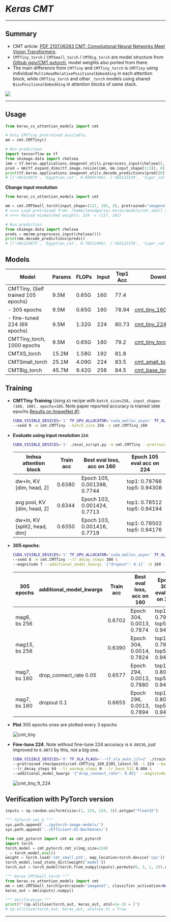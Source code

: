 # ___Keras CMT___
***

## Summary
  - CMT article: [PDF 2107.06263 CMT: Convolutional Neural Networks Meet Vision Transformers](https://arxiv.org/pdf/2107.06263.pdf).
  - `CMTTiny_torch` / `CMTSmall_torch` / `CMTBig_torch` are model structure from [Github ggjy/CMT.pytorch](https://github.com/ggjy/CMT.pytorch), model weights also ported from there.
  - The main difference from `CMTTiny` and `CMTTiny_torch` is `CMTTiny` using individual `MultiHeadRelativePositionalEmbedding` in each attention block, while `CMTTiny_torch` and other `_torch` models using shared `BiasPositionalEmbedding` in attention blocks of same stack.

  ![](https://user-images.githubusercontent.com/5744524/151656779-6e6f2203-a7f7-42cf-8833-f4d472c171ae.png)
***

## Usage
  ```py
  from keras_cv_attention_models import cmt

  # Only CMTTiny pretrained available.
  mm = cmt.CMTTiny()

  # Run prediction
  import tensorflow as tf
  from skimage.data import chelsea
  imm = tf.keras.applications.imagenet_utils.preprocess_input(chelsea(), mode='torch') # Chelsea the cat
  pred = mm(tf.expand_dims(tf.image.resize(imm, mm.input_shape[1:3]), 0)).numpy()
  print(tf.keras.applications.imagenet_utils.decode_predictions(pred)[0])
  # [('n02124075', 'Egyptian_cat', 0.99695766), ('n02123159', 'tiger_cat', 0.0021697779), ...]
  ```
  **Change input resolution**
  ```py
  from keras_cv_attention_models import cmt

  mm = cmt.CMTSmall_torch(input_shape=(117, 192, 3), pretrained="imagenet")
  # >>>> Load pretrained from: /home/leondgarse/.keras/models/cmt_small_torch_224_imagenet.h5
  # >>>> Reload mismatched weights: 224 -> (117, 192)

  # Run prediction
  from skimage.data import chelsea
  preds = mm(mm.preprocess_input(chelsea()))
  print(mm.decode_predictions(preds))
  # [('n02124075', 'Egyptian_cat', 0.78312486), ('n02123159', 'tiger_cat', 0.035778664), ...]
  ```
## Models
  | Model                              | Params | FLOPs | Input | Top1 Acc | Download |
  | ---------------------------------- | ------ | ----- | ----- | -------- | -------- |
  | CMTTiny, (Self trained 105 epochs) | 9.5M   | 0.65G | 160   | 77.4     |          |
  | - 305 epochs                       | 9.5M   | 0.65G | 160   | 78.94    | [cmt_tiny_160_imagenet](https://github.com/leondgarse/keras_cv_attention_models/releases/download/cmt/cmt_tiny_160_imagenet.h5) |
  | - fine-tuned 224 (69 epochs)       | 9.5M   | 1.32G | 224   | 80.73    | [cmt_tiny_224_imagenet](https://github.com/leondgarse/keras_cv_attention_models/releases/download/cmt/cmt_tiny_224_imagenet.h5) |
  | CMTTiny_torch, 1000 epochs         | 9.5M   | 0.65G | 160   | 79.2     | [cmt_tiny_torch_160](https://github.com/leondgarse/keras_cv_attention_models/releases/download/cmt/cmt_tiny_torch_160_imagenet.h5) |
  | CMTXS_torch                        | 15.2M  | 1.58G | 192   | 81.8     |          |
  | CMTSmall_torch                     | 25.1M  | 4.09G | 224   | 83.5     | [cmt_small_torch_224](https://github.com/leondgarse/keras_cv_attention_models/releases/download/cmt/cmt_small_torch_224_imagenet.h5) |
  | CMTBig_torch                       | 45.7M  | 9.42G | 256   | 84.5     | [cmt_base_torch_256](https://github.com/leondgarse/keras_cv_attention_models/releases/download/cmt/cmt_base_torch_256_imagenet.h5) |
## Training
  - **CMTTiny Training** Using `A3` recipe with `batch_size=256, input_shape=(160, 160), epochs=105`. Note paper reported accuracy is trained `1000` epochs [Results on ImageNet #1](https://github.com/FlyEgle/CMT-pytorch/issues/1).
    ```sh
    CUDA_VISIBLE_DEVICES='1' TF_GPU_ALLOCATOR='cuda_malloc_async' TF_XLA_FLAGS='--tf_xla_auto_jit=2' ./train_script.py \
    --seed 0 -m cmt.CMTTiny --batch_size 256 -s cmt.CMTTiny_160
    ```
  - **Evaluate using input resolution `224`**:
    ```sh
    CUDA_VISIBLE_DEVICES='1' ./eval_script.py -m cmt.CMTTiny --pretrained checkpoints/cmt.CMTTiny_160_latest.h5 -i 224
    ```
    | lmhsa attention block         | Train acc | Best eval loss, acc on 160  | Epoch 105 eval acc on 224   |
    | ----------------------------- | --------- | --------------------------- | --------------------------- |
    | dw+ln, KV [dim, head, 2]      | 0.6380    | Epoch 105, 0.001398, 0.7744 | top1: 0.78766 top5: 0.94308 |
    | avg pool, KV [dim, head, 2]   | 0.6344    | Epoch 103, 0.001424, 0.7713 | top1: 0.78512 top5: 0.94194 |
    | dw+ln, KV [split2, head, dim] | 0.6350    | Epoch 103, 0.001416, 0.7719 | top1: 0.78502 top5: 0.94176 |

  - **305 epochs**:
    ```sh
    CUDA_VISIBLE_DEVICES='1' TF_GPU_ALLOCATOR='cuda_malloc_async' TF_XLA_FLAGS='--tf_xla_auto_jit=2' ./train_script.py \
    --seed 0 -m cmt.CMTTiny --lr_decay_steps 300 \
    --magnitude 7 --additional_model_kwargs '{"dropout": 0.1}' -b 160 -s cmt.CMTTiny_160_E305
    ```
    | 305 epochs    | additional_model_kwargs | Train acc | Best eval loss, acc on 160 | Epoch 305 eval acc on 224   |
    | ------------- | ----------------------- | --------- | -------------------------- | --------------------------- |
    | mag6, bs 256  |                         | 0.6702    | Epoch 304, 0.0013, 0.7874  | top1: 0.79956 top5: 0.94850 |
    | mag15, bs 256 |                         | 0.6390    | Epoch 304, 0.0014, 0.7824  | top1: 0.79630 top5: 0.94794 |
    | mag7, bs 160  | drop_connect_rate 0.05  | 0.6577    | Epoch 294, 0.0013, 0.7880  | top1: 0.80126 top5: 0.94898 |
    | mag7, bs 160  | dropout 0.1             | 0.6655    | Epoch 296, 0.0013, 0.7894  | top1: 0.80136 top5: 0.94954 |

  - **Plot** 305 epochs ones are plotted every 3 epochs

    ![cmt_tiny](https://user-images.githubusercontent.com/5744524/167232239-87105c93-799d-48d0-8773-a3e5af0e29c4.png)
  - **Fine-tune 224**. Note without fine-tune 224 accuracy is `0.80136`, just improved to `0.8073` by this, not a big one.
    ```sh
    CUDA_VISIBLE_DEVICES='0' TF_XLA_FLAGS='--tf_xla_auto_jit=2' ./train_script.py --seed 0 -m cmt.CMTTiny \
    --pretrained checkpoints/cmt.CMTTiny_160_E305_latest.h5 -i 224 --batch_size 64 \
    --lr_decay_steps 64 --lr_warmup_steps 0 --lr_base_512 0.004 \
    --additional_model_kwargs '{"drop_connect_rate": 0.05}' --magnitude 8 -s _drc_005
    ```
    ![cmt_tiny_ft_224](https://user-images.githubusercontent.com/5744524/167232247-04a7ed70-61ea-4316-9af2-58ce27efb8b5.png)
## Verification with PyTorch version
  ```py
  inputs = np.random.uniform(size=(1, 224, 224, 3)).astype("float32")

  """ PyTorch cmt_b """
  sys.path.append('../pytorch-image-models/')
  sys.path.append('../Efficient-AI-Backbones/')

  from cmt_pytorch import cmt as cmt_pytorch
  import torch
  torch_model = cmt_pytorch.cmt_s(img_size=224)
  _ = torch_model.eval()
  weight = torch.load('cmt_small.pth', map_location=torch.device('cpu'))  # Modify code, makes `proj` first in each block
  torch_model.load_state_dict(weight['model'])
  torch_out = torch_model(torch.from_numpy(inputs).permute(0, 3, 1, 2)).detach().numpy()

  """ Keras CMTSmall_torch """
  from keras_cv_attention_models import cmt
  mm = cmt.CMTSmall_torch(pretrained="imagenet", classifier_activation=None)
  keras_out = mm(inputs).numpy()

  """ Verification """
  print(f"{np.allclose(torch_out, keras_out, atol=1e-3) = }")
  # np.allclose(torch_out, keras_out, atol=1e-3) = True
  ```
***
